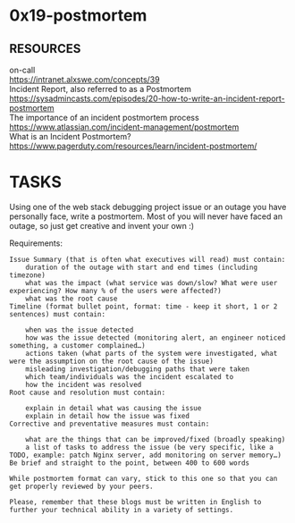 # 0x19-postmortem

## RESOURCES
on-call <br>https://intranet.alxswe.com/concepts/39<br>
Incident Report, also referred to as a Postmortem <br>https://sysadmincasts.com/episodes/20-how-to-write-an-incident-report-postmortem<br>
The importance of an incident postmortem process <br>https://www.atlassian.com/incident-management/postmortem<br>
What is an Incident Postmortem? <br>https://www.pagerduty.com/resources/learn/incident-postmortem/<br>

# TASKS

Using one of the web stack debugging project issue or an outage you have personally face, write a postmortem. Most of you will never have faced an outage, so just get creative and invent your own :)

Requirements:

	Issue Summary (that is often what executives will read) must contain:
		duration of the outage with start and end times (including timezone)
		what was the impact (what service was down/slow? What were user experiencing? How many % of the users were affected?)
		what was the root cause
	Timeline (format bullet point, format: time - keep it short, 1 or 2 sentences) must contain:

		when was the issue detected
		how was the issue detected (monitoring alert, an engineer noticed something, a customer complained…)
		actions taken (what parts of the system were investigated, what were the assumption on the root cause of the issue)
		misleading investigation/debugging paths that were taken
		which team/individuals was the incident escalated to
		how the incident was resolved
	Root cause and resolution must contain:

		explain in detail what was causing the issue
		explain in detail how the issue was fixed
	Corrective and preventative measures must contain:

		what are the things that can be improved/fixed (broadly speaking)
		a list of tasks to address the issue (be very specific, like a TODO, example: patch Nginx server, add monitoring on server memory…)
	Be brief and straight to the point, between 400 to 600 words

	While postmortem format can vary, stick to this one so that you can get properly reviewed by your peers.

	Please, remember that these blogs must be written in English to further your technical ability in a variety of settings.
